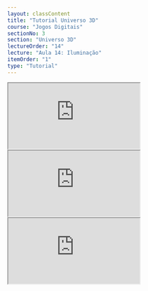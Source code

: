 ```yaml
---
layout: classContent
title: "Tutorial Universo 3D"
course: "Jogos Digitais"
sectionNo: 3
section: "Universo 3D"
lectureOrder: "14"
lecture: "Aula 14: Iluminação"
itemOrder: "1"
type: "Tutorial"
---
```


<iframe src="https://docs.google.com/document/d/e/2PACX-1vRhuOFgEl_YP9f-rYcLz3Ze62HER5bT9nyRNlBsM-9oSNnpIp7aZdHwt9Npim7if-TxZ9fXT27ZL-CO/pub?embedded=true"></iframe>

<iframe
src="https://docs.google.com/document/d/e/2PACX-1vTuSZswQrQVke2E0msxZPN4qfqEtBop3LaCn97aKh-seJE5aKC86m5_rMRkPnWqYwY9QQMh28FrTjB_/pub?embedded=true"></iframe>

<iframe
src="https://docs.google.com/document/d/e/2PACX-1vT2H4QGGQ-XmWRtVPGsgQu7UZbMrAirtj9xNC-je1XXJWQ7NcOcHgNKPfIvS13XDgifiKusFggQ9Eef/pub?embedded=true"></iframe>
